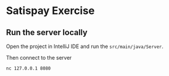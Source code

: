 # Satispay Exercise

## Run the server locally
Open the project in IntelliJ IDE and run the `src/main/java/Server`.

Then connect to the server
```bash
nc 127.0.0.1 8080
```